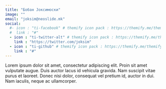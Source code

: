 ```yaml
---
title: "Бобан Јоксимоски"
image: ""
email: "joksim@neoslide.mk"
social:
  #- icon : "ti-facebook" # themify icon pack : https://themify.me/themify-icons
  #  link : "#"
  - icon : "ti-twitter-alt" # themify icon pack : https://themify.me/themify-icons
    link : "https://twitter.com/joksim"
  - icon : "ti-github" # themify icon pack : https://themify.me/themify-icons
    link : "#"
---
```


Lorem ipsum dolor sit amet, consectetur adipiscing elit. Proin sit amet vulputate augue. Duis auctor lacus id vehicula gravida. Nam suscipit vitae purus et laoreet.
Donec nisi dolor, consequat vel pretium id, auctor in dui. Nam iaculis, neque ac ullamcorper.
